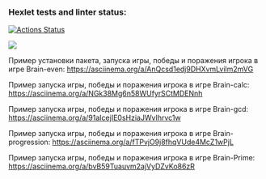 ### Hexlet tests and linter status:
[![Actions Status](https://github.com/Yaganka/frontend-project-44/workflows/hexlet-check/badge.svg)](https://github.com/Yaganka/frontend-project-44/actions)

<a href="https://codeclimate.com/github/Yaganka/frontend-project-44/maintainability"><img src="https://api.codeclimate.com/v1/badges/a694464544da5a279b8a/maintainability" /></a>

Пример установки пакета, запуска игры, победы и поражения игрока в игре Brain-even:
https://asciinema.org/a/AnQcsd1edj9DHXvmLvilm2mVG

Пример запуска игры, победы и поражения игрока в игре Brain-calc:
https://asciinema.org/a/NGk38Mg6n58WUfyrSCtMDENnh

Пример запуска игры, победы и поражения игрока в игре Brain-gcd:
https://asciinema.org/a/91aIcejIE0sHziaJWvIhrvc1w

Пример запуска игры, победы и поражения игрока в игре Brain-progression:
https://asciinema.org/a/fTPvjO9j8fhqVUde4McZ1wPjL

Пример запуска игры, победы и поражения игрока в игре Brain-Prime:
https://asciinema.org/a/bvB59Tuauvm2ajVyDZvKo86zR